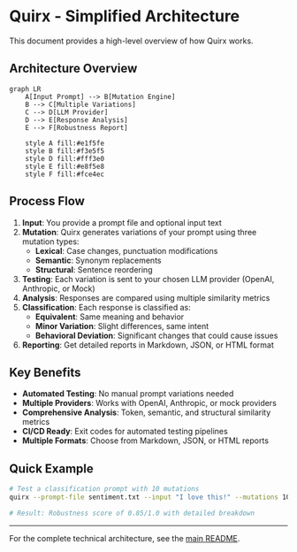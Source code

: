 # Quirx - Simplified Architecture

This document provides a high-level overview of how Quirx works.

## Architecture Overview

```mermaid
graph LR
    A[Input Prompt] --> B[Mutation Engine]
    B --> C[Multiple Variations]
    C --> D[LLM Provider]
    D --> E[Response Analysis]
    E --> F[Robustness Report]
    
    style A fill:#e1f5fe
    style B fill:#f3e5f5
    style D fill:#fff3e0
    style E fill:#e8f5e8
    style F fill:#fce4ec
``` 

## Process Flow

1. **Input**: You provide a prompt file and optional input text
2. **Mutation**: Quirx generates variations of your prompt using three mutation types:
   - **Lexical**: Case changes, punctuation modifications
   - **Semantic**: Synonym replacements  
   - **Structural**: Sentence reordering
3. **Testing**: Each variation is sent to your chosen LLM provider (OpenAI, Anthropic, or Mock)
4. **Analysis**: Responses are compared using multiple similarity metrics
5. **Classification**: Each response is classified as:
   - **Equivalent**: Same meaning and behavior
   - **Minor Variation**: Slight differences, same intent
   - **Behavioral Deviation**: Significant changes that could cause issues
6. **Reporting**: Get detailed reports in Markdown, JSON, or HTML format

## Key Benefits

- **Automated Testing**: No manual prompt variations needed
- **Multiple Providers**: Works with OpenAI, Anthropic, or mock providers
- **Comprehensive Analysis**: Token, semantic, and structural similarity metrics
- **CI/CD Ready**: Exit codes for automated testing pipelines
- **Multiple Formats**: Choose from Markdown, JSON, or HTML reports

## Quick Example

```bash
# Test a classification prompt with 10 mutations
quirx --prompt-file sentiment.txt --input "I love this!" --mutations 10

# Result: Robustness score of 0.85/1.0 with detailed breakdown
```

---

For the complete technical architecture, see the [main README](../README.md). 